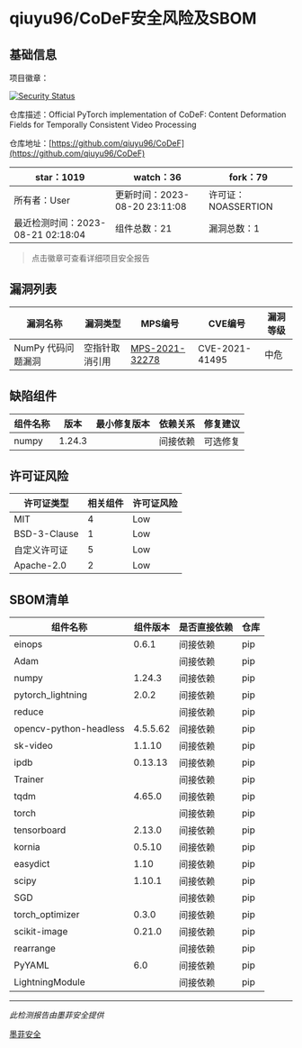 # qiuyu96/CoDeF安全风险及SBOM

## 基础信息

项目徽章：

[![Security Status](https://www.murphysec.com/platform3/v31/badge/1693325986852790272.svg)](https://www.murphysec.com/console/report/1692963726990135297/1693325986852790272)

仓库描述：Official PyTorch implementation of CoDeF: Content Deformation Fields for Temporally Consistent Video Processing

仓库地址：[https://github.com/qiuyu96/CoDeF](https://github.com/qiuyu96/CoDeF)

| star：1019 | watch：36 | fork：79 |
| ----------- | -------------- | ------------ |
| 所有者：User | 更新时间：2023-08-20 23:11:08 | 许可证：NOASSERTION |
| 最近检测时间：2023-08-21 02:18:04 | 组件总数：21 | 漏洞总数：1 |

> 点击徽章可查看详细项目安全报告



## 漏洞列表

| 漏洞名称 | 漏洞类型 | MPS编号 | CVE编号 | 漏洞等级 |
| ------- | ------ | ------- | ------ | ----- |
|NumPy 代码问题漏洞|空指针取消引用|[MPS-2021-32278](https://www.oscs1024.com/hd/MPS-2021-32278)|CVE-2021-41495|中危|




## 缺陷组件

| 组件名称 | 版本 | 最小修复版本 | 依赖关系 | 修复建议 |
| -------- | ---- | ------------ | -------- | -------- |
|numpy|1.24.3||间接依赖|可选修复|C:0|H:0|M:1|L:0|




## 许可证风险

| 许可证类型 | 相关组件 | 许可证风险 |
| ---------- | -------- | ---------- |
|MIT|4|Low|
|BSD-3-Clause|1|Low|
|自定义许可证|5|Low|
|Apache-2.0|2|Low|




## SBOM清单

| 组件名称 | 组件版本 | 是否直接依赖 | 仓库 |
| -------- | -------- | ------------ | ---- |
|einops|0.6.1|间接依赖|pip|
|Adam||间接依赖|pip|
|numpy|1.24.3|间接依赖|pip|
|pytorch_lightning|2.0.2|间接依赖|pip|
|reduce||间接依赖|pip|
|opencv-python-headless|4.5.5.62|间接依赖|pip|
|sk-video|1.1.10|间接依赖|pip|
|ipdb|0.13.13|间接依赖|pip|
|Trainer||间接依赖|pip|
|tqdm|4.65.0|间接依赖|pip|
|torch||间接依赖|pip|
|tensorboard|2.13.0|间接依赖|pip|
|kornia|0.5.10|间接依赖|pip|
|easydict|1.10|间接依赖|pip|
|scipy|1.10.1|间接依赖|pip|
|SGD||间接依赖|pip|
|torch_optimizer|0.3.0|间接依赖|pip|
|scikit-image|0.21.0|间接依赖|pip|
|rearrange||间接依赖|pip|
|PyYAML|6.0|间接依赖|pip|
|LightningModule||间接依赖|pip|


------

*此检测报告由墨菲安全提供*

[墨菲安全](www.murphysec.com)